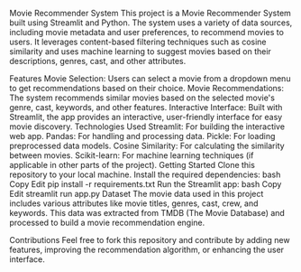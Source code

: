 Movie Recommender System
This project is a Movie Recommender System built using Streamlit and Python. The system uses a variety of data sources, including movie metadata and user preferences, to recommend movies to users. It leverages content-based filtering techniques such as cosine similarity and uses machine learning to suggest movies based on their descriptions, genres, cast, and other attributes.

Features
Movie Selection: Users can select a movie from a dropdown menu to get recommendations based on their choice.
Movie Recommendations: The system recommends similar movies based on the selected movie's genre, cast, keywords, and other features.
Interactive Interface: Built with Streamlit, the app provides an interactive, user-friendly interface for easy movie discovery.
Technologies Used
Streamlit: For building the interactive web app.
Pandas: For handling and processing data.
Pickle: For loading preprocessed data models.
Cosine Similarity: For calculating the similarity between movies.
Scikit-learn: For machine learning techniques (if applicable in other parts of the project).
Getting Started
Clone this repository to your local machine.
Install the required dependencies:
bash
Copy
Edit
pip install -r requirements.txt
Run the Streamlit app:
bash
Copy
Edit
streamlit run app.py
Dataset
The movie data used in this project includes various attributes like movie titles, genres, cast, crew, and keywords. This data was extracted from TMDB (The Movie Database) and processed to build a movie recommendation engine.

Contributions
Feel free to fork this repository and contribute by adding new features, improving the recommendation algorithm, or enhancing the user interface.
